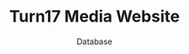 ---
title: Turn17 Media Website
subtitle: Database
tech1: MongoDB
tech2: Mongoose
tech3: Axios
image: https://cwp-professional-portfolio.s3.amazonaws.com/Project+Screenshots/Square/mongodb-turn17.jpg
description: Website created for Turn17 Media, LLC featuring nextAuth user login, blog posts, and customer information all connected to a cloud-hosted non-relational MongoDB database.
siteLink: https://turn17media.com
codeLink: https://github.com/argounova/turn17-media/tree/main
---